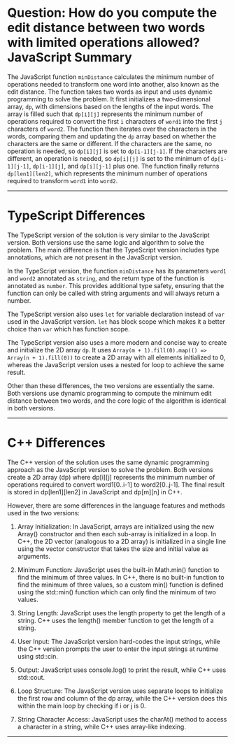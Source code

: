 # Question: How do you compute the edit distance between two words with limited operations allowed? JavaScript Summary

The JavaScript function `minDistance` calculates the minimum number of operations needed to transform one word into another, also known as the edit distance. The function takes two words as input and uses dynamic programming to solve the problem. It first initializes a two-dimensional array, `dp`, with dimensions based on the lengths of the input words. The array is filled such that `dp[i][j]` represents the minimum number of operations required to convert the first `i` characters of `word1` into the first `j` characters of `word2`. The function then iterates over the characters in the words, comparing them and updating the `dp` array based on whether the characters are the same or different. If the characters are the same, no operation is needed, so `dp[i][j]` is set to `dp[i-1][j-1]`. If the characters are different, an operation is needed, so `dp[i][j]` is set to the minimum of `dp[i-1][j-1]`, `dp[i-1][j]`, and `dp[i][j-1]` plus one. The function finally returns `dp[len1][len2]`, which represents the minimum number of operations required to transform `word1` into `word2`.

---

# TypeScript Differences

The TypeScript version of the solution is very similar to the JavaScript version. Both versions use the same logic and algorithm to solve the problem. The main difference is that the TypeScript version includes type annotations, which are not present in the JavaScript version.

In the TypeScript version, the function `minDistance` has its parameters `word1` and `word2` annotated as `string`, and the return type of the function is annotated as `number`. This provides additional type safety, ensuring that the function can only be called with string arguments and will always return a number.

The TypeScript version also uses `let` for variable declaration instead of `var` used in the JavaScript version. `let` has block scope which makes it a better choice than `var` which has function scope.

The TypeScript version also uses a more modern and concise way to create and initialize the 2D array `dp`. It uses `Array(m + 1).fill(0).map(() => Array(n + 1).fill(0))` to create a 2D array with all elements initialized to 0, whereas the JavaScript version uses a nested for loop to achieve the same result.

Other than these differences, the two versions are essentially the same. Both versions use dynamic programming to compute the minimum edit distance between two words, and the core logic of the algorithm is identical in both versions.

---

# C++ Differences

The C++ version of the solution uses the same dynamic programming approach as the JavaScript version to solve the problem. Both versions create a 2D array (dp) where dp[i][j] represents the minimum number of operations required to convert word1[0..i-1] to word2[0..j-1]. The final result is stored in dp[len1][len2] in JavaScript and dp[m][n] in C++.

However, there are some differences in the language features and methods used in the two versions:

1. Array Initialization: In JavaScript, arrays are initialized using the new Array() constructor and then each sub-array is initialized in a loop. In C++, the 2D vector (analogous to a 2D array) is initialized in a single line using the vector constructor that takes the size and initial value as arguments.

2. Minimum Function: JavaScript uses the built-in Math.min() function to find the minimum of three values. In C++, there is no built-in function to find the minimum of three values, so a custom min() function is defined using the std::min() function which can only find the minimum of two values.

3. String Length: JavaScript uses the length property to get the length of a string. C++ uses the length() member function to get the length of a string.

4. User Input: The JavaScript version hard-codes the input strings, while the C++ version prompts the user to enter the input strings at runtime using std::cin.

5. Output: JavaScript uses console.log() to print the result, while C++ uses std::cout.

6. Loop Structure: The JavaScript version uses separate loops to initialize the first row and column of the dp array, while the C++ version does this within the main loop by checking if i or j is 0.

7. String Character Access: JavaScript uses the charAt() method to access a character in a string, while C++ uses array-like indexing.

---

